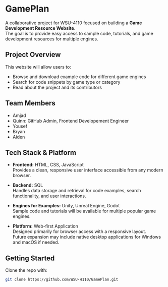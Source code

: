 # GamePlan

A collaborative project for WSU-4110 focused on building a **Game Development Resource Website**.  
The goal is to provide easy access to sample code, tutorials, and game development resources for multiple engines.

## Project Overview
This website will allow users to:
- Browse and download example code for different game engines
- Search for code snippets by game type or category
- Read about the project and its contributors

## Team Members
- Amjad  
- Quinn: GitHub Admin, Frontend Developement Engineer
- Yousef  
- Bryan  
- Aiden  

## Tech Stack & Platform

- **Frontend:** HTML, CSS, JavaScript  
  Provides a clean, responsive user interface accessible from any modern browser.

- **Backend:** SQL  
  Handles data storage and retrieval for code examples, search functionality, and user interactions.

- **Engines for Examples:** Unity, Unreal Engine, Godot  
  Sample code and tutorials will be available for multiple popular game engines.

- **Platform:** Web-first Application  
  Designed primarily for browser access with a responsive layout.  
  Future expansion may include native desktop applications for Windows and macOS if needed.

## Getting Started
Clone the repo with:

```bash
git clone https://github.com/WSU-4110/GamePlan.git
